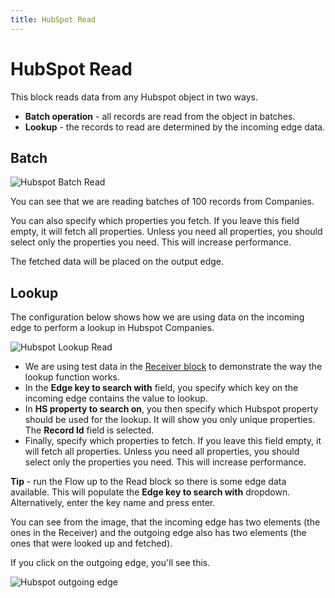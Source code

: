 ```yaml
---
title: HubSpot Read
---
```


# HubSpot Read

This block reads data from any Hubspot object in two ways.

- **Batch operation** - all records are read from the object in batches.
- **Lookup** - the records to read are determined by the incoming edge data.

## Batch

![Hubspot Batch Read](hubspot-read-batch.png#width=700)

You can see that we are reading batches of 100 records from Companies.

You can also specify which properties you fetch. If you leave this field empty, it will fetch all properties. 
Unless you need all properties, you should select only the properties you need. This will increase performance.

The fetched data will be placed on the output edge.

## Lookup
The configuration below shows how we are using data on the incoming edge to perform a lookup in Hubspot Companies.

![Hubspot Lookup Read](hubspot-read-lookup.png#width=900)

- We are using test data in the [Receiver block](Receiver.md) to demonstrate the way the lookup function works.
- In the **Edge key to search with** field, you specify which key on the incoming edge contains the value to lookup.
- In **HS property to search on**, you then specify which Hubspot property should be used for the lookup. It will show you only unique properties. The **Record Id** field is selected. 
- Finally, specify which properties to fetch. If you leave this field empty, it will fetch all properties.
  Unless you need all properties, you should select only the properties you need. This will increase performance.

**Tip** - run the Flow up to the Read block so there is some edge data available. 
This will populate the **Edge key to search with** dropdown. Alternatively, enter the key name and press enter.

You can see from the image, that the incoming edge has two elements (the ones in the Receiver) 
and the outgoing edge also has two elements (the ones that were looked up and fetched).

If you click on the outgoing edge, you'll see this.

![Hubspot outgoing edge](hubspot-read-lookup-outgoing.png#width=500)
